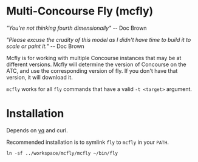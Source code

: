 # Multi-Concourse Fly (mcfly)

*"You're not thinking fourth dimensionally"* -- Doc Brown

*"Please excuse the crudity of this model as I didn't have time to build it to scale or paint it."* -- Doc Brown

Mcfly is for working with multiple Concourse instances that may be at different
versions. Mcfly will determine the version of Concourse on the ATC, and use the
corresponding version of fly. If you don't have that version, it will download
it.

`mcfly` works for all `fly` commands that have a valid `-t <target>` argument.

# Installation

Depends on [yq](http://github.com/mikefarah/yq) and curl.

Recommended installation is to symlink `fly` to `mcfly` in your `PATH`.

```
ln -sf ../workspace/mcfly/mcfly ~/bin/fly
```
